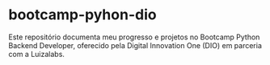 # bootcamp-pyhon-dio
Este repositório documenta meu progresso e projetos no Bootcamp Python Backend Developer, oferecido pela Digital Innovation One (DIO) em parceria com a Luizalabs.
